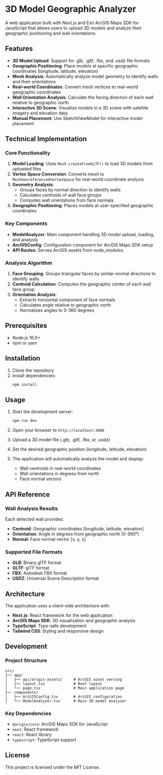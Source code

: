 # 3D Model Geographic Analyzer

A web application built with Next.js and Esri ArcGIS Maps SDK for JavaScript that allows users to upload 3D models and analyze their geographic positioning and wall orientations.

## Features

- **3D Model Upload**: Support for .glb, .gltf, .fbx, and .usdz file formats
- **Geographic Positioning**: Place models at specific geographic coordinates (longitude, latitude, elevation)
- **Mesh Analysis**: Automatically analyze model geometry to identify walls and their orientations
- **Real-world Coordinates**: Convert mesh vertices to real-world geographic coordinates
- **Wall Orientation Analysis**: Calculate the facing direction of each wall relative to geographic north
- **Interactive 3D Scene**: Visualize models in a 3D scene with satellite imagery and elevation data
- **Manual Placement**: Use SketchViewModel for interactive model placement

## Technical Implementation

### Core Functionality

1. **Model Loading**: Uses `Mesh.createFromGLTF()` to load 3D models from uploaded files
2. **Vertex Space Conversion**: Converts mesh to `MeshGeoreferencedVertexSpace` for real-world coordinate analysis
3. **Geometry Analysis**: 
   - Groups faces by normal direction to identify walls
   - Calculates centroids of wall face groups
   - Computes wall orientations from face normals
4. **Geographic Positioning**: Places models at user-specified geographic coordinates

### Key Components

- **ModelAnalyzer**: Main component handling 3D model upload, loading, and analysis
- **ArcGISConfig**: Configuration component for ArcGIS Maps SDK setup
- **API Routes**: Serves ArcGIS assets from node_modules

### Analysis Algorithm

1. **Face Grouping**: Groups triangular faces by similar normal directions to identify walls
2. **Centroid Calculation**: Computes the geographic center of each wall face group
3. **Orientation Analysis**: 
   - Extracts horizontal component of face normals
   - Calculates angle relative to geographic north
   - Normalizes angles to 0-360 degrees

## Prerequisites

- Node.js 16.0+
- npm or yarn

## Installation

1. Clone the repository
2. Install dependencies:
   ```bash
   npm install
   ```

## Usage

1. Start the development server:
   ```bash
   npm run dev
   ```

2. Open your browser to `http://localhost:3000`

3. Upload a 3D model file (.glb, .gltf, .fbx, or .usdz)

4. Set the desired geographic position (longitude, latitude, elevation)

5. The application will automatically analyze the model and display:
   - Wall centroids in real-world coordinates
   - Wall orientations in degrees from north
   - Face normal vectors

## API Reference

### Wall Analysis Results

Each detected wall provides:
- **Centroid**: Geographic coordinates [longitude, latitude, elevation]
- **Orientation**: Angle in degrees from geographic north (0-360°)
- **Normal**: Face normal vector [x, y, z]

### Supported File Formats

- **GLB**: Binary glTF format
- **GLTF**: glTF format
- **FBX**: Autodesk FBX format
- **USDZ**: Universal Scene Description format

## Architecture

The application uses a client-side architecture with:
- **Next.js**: React framework for the web application
- **ArcGIS Maps SDK**: 3D visualization and geographic analysis
- **TypeScript**: Type-safe development
- **Tailwind CSS**: Styling and responsive design

## Development

### Project Structure

```
src/
├── app/
│   ├── api/arcgis-assets/     # ArcGIS asset serving
│   ├── layout.tsx             # Root layout
│   └── page.tsx               # Main application page
├── components/
│   ├── ArcGISConfig.tsx       # ArcGIS configuration
│   └── ModelAnalyzer.tsx      # Main 3D model analyzer
```

### Key Dependencies

- `@arcgis/core`: ArcGIS Maps SDK for JavaScript
- `next`: React framework
- `react`: React library
- `typescript`: TypeScript support

## License

This project is licensed under the MIT License.
